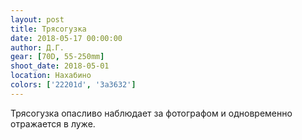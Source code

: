 ```yaml
---
layout: post
title: Трясогузка
date: 2018-05-17 00:00:00
author: Д.Г.
gear: [70D, 55-250mm]
shoot_date: 2018-05-01
location: Нахабино
colors: ['22201d', '3a3632']
---
```

Трясогузка опасливо наблюдает за фотографом и одновременно отражается в луже.
